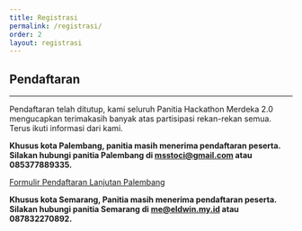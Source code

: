 ```yaml
---
title: Registrasi
permalink: /registrasi/
order: 2
layout: registrasi
---
```


## Pendaftaran
- - -
Pendaftaran telah ditutup, kami seluruh Panitia Hackathon Merdeka 2.0 mengucapkan terimakasih banyak atas partisipasi rekan-rekan semua. 
Terus ikuti informasi dari kami.

**Khusus kota Palembang, panitia masih menerima pendaftaran peserta. Silakan hubungi panitia Palembang di msstoci@gmail.com atau 085377889335.**

[Formulir Pendaftaran Lanjutan Palembang](https://docs.google.com/forms/d/1x1reCt_0R8FObzP0CiPXmLy83HCMsdmj6znhTj0yKtU/viewform)

**Khusus kota Semarang, Panitia masih menerima pendaftaran peserta. Silakan hubungi panitia Semarang di me@eldwin.my.id atau 087832270892.**
